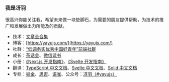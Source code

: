 ### 我是冴羽

很高兴你能关注我，希望未来做一块垫脚石，为需要的朋友提供帮助，为技术的推广和发展做出力所能及的贡献。

* 技术：[文章全合集](https://github.com/mqyqingfeng/Blog)
* 博客：[https://yayujs.com/](https://yayujs.com/)
* 社群：[“低调务实优秀中国好青年”前端社群](https://www.yuque.com/yayu/nice-people/xou8qr)
* 成长：[茶话会](https://www.yuque.com/yayu/blog/grow)、[微信读书](https://yayujs.com/grow)
* 小册：[《Next.js 开发指南》](https://s.juejin.cn/ds/i8kJo2o8/)、[《Svelte 开发指南》](https://s.juejin.cn/ds/iUurdrae/)
* 翻译：[TypeScript 中文文档](http://ts.yayujs.com/)、[Svelte 中文文档](https://svelte.yayujs.com/)、[Solid 中文文档](https://solid.yayujs.com/)
* 专栏：[掘金](https://juejin.cn/user/712139234359182/columns)、[思否](https://segmentfault.com/u/yayu)、[语雀](https://www.yuque.com/yayu)、公众号：[冴羽（#yayujs）](https://cdn.jsdelivr.net/gh/mqyqingfeng/picture/qrcode_for_gh_bd1a3dc9eafd_258.jpg)
